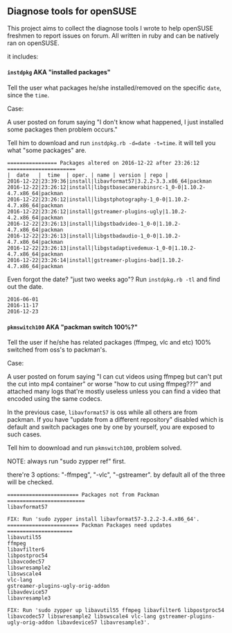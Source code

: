 ## Diagnose tools for openSUSE ##

This project aims to collect the diagnose tools I wrote to help openSUSE freshmen to report issues on forum.
All written in ruby and can be natively ran on openSUSE.

it includes:

#### `instdpkg` AKA "installed packages" ####

Tell the user what packages he/she installed/removed on the specific `date`, since the `time`.

Case: 

A user posted on forum saying "I don't know what happened, I just installed some packages then problem occurs."

Tell him to download and run `instdpkg.rb -d=date -t=time`. it will tell you what "some packages" are.

	================ Packages altered on 2016-12-22 after 23:26:12 ======================
	|  date   |  time  | oper. | name | version | repo |
	2016-12-22|23:39:36|install|libavformat57|3.2.2-3.3.x86_64|packman
	2016-12-22|23:26:12|install|libgstbasecamerabinsrc-1_0-0|1.10.2-4.7.x86_64|packman
	2016-12-22|23:26:12|install|libgstphotography-1_0-0|1.10.2-4.7.x86_64|packman
	2016-12-22|23:26:12|install|gstreamer-plugins-ugly|1.10.2-4.2.x86_64|packman
	2016-12-22|23:26:13|install|libgstbadvideo-1_0-0|1.10.2-4.7.x86_64|packman
	2016-12-22|23:26:13|install|libgstbadaudio-1_0-0|1.10.2-4.7.x86_64|packman
	2016-12-22|23:26:13|install|libgstadaptivedemux-1_0-0|1.10.2-4.7.x86_64|packman
	2016-12-22|23:26:14|install|gstreamer-plugins-bad|1.10.2-4.7.x86_64|packman

Even forgot the date? "just two weeks ago"? Run `instdpkg.rb -tl` and find out the date.

	2016-06-01
	2016-11-17
	2016-12-23

#### `pkmswitch100` AKA "packman switch 100%?"

Tell the user if he/she has related packages (ffmpeg, vlc and etc) 100% switched from oss's to packman's.

Case:

A user posted on forum saying "I can cut videos using ffmpeg but can't put the cut into mp4 container"
or worse "how to cut using ffmpeg???" and attached many logs that're mostly useless unless you can find
a video that encoded using the same codecs.

In the previous case, `libavformat57` is oss while all others are from packman. If you have "update
from a different repository" disabled which is default and switch packages one by one by yourself, you
are exposed to such cases.

Tell him to doownload and run `pkmswitch100`, problem solved.

NOTE: always run "sudo zypper ref" first.

there're 3 options: "-ffmpeg", "-vlc", "-gstreamer". by default all of the three will be checked.

	======================= Packages not from Packman =========================
	libavformat57

	FIX: Run 'sudo zypper install libavformat57-3.2.2-3.4.x86_64'.
	======================= Packman Packages need updates =====================
	libavutil55
	ffmpeg
	libavfilter6
	libpostproc54
	libavcodec57
	libswresample2
	libswscale4
	vlc-lang
	gstreamer-plugins-ugly-orig-addon
	libavdevice57
	libavresample3

	FIX: Run 'sudo zypper up libavutil55 ffmpeg libavfilter6 libpostproc54 libavcodec57 libswresample2 libswscale4 vlc-lang gstreamer-plugins-ugly-orig-addon libavdevice57 libavresample3'.


